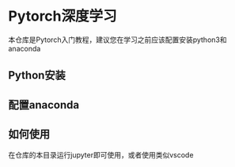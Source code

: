 # Pytorch深度学习
本仓库是Pytorch入门教程，建议您在学习之前应该配置安装python3和anaconda
## Python安装


## 配置anaconda


## 如何使用
在仓库的本目录运行jupyter即可使用，或者使用类似vscode
